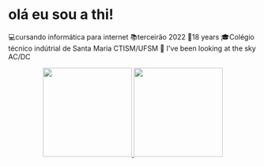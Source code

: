 # olá eu sou a thi!

💻cursando informática para internet
📚terceirão 2022
🌼18 years
🎓Colégio técnico indútrial de Santa Maria CTISM/UFSM
🎵 I've been looking at the sky AC/DC

<div align="center">
  <a href="https://github.com/ThiaianePadilha">
  <img height="180em" src="https://github-readme-stats.vercel.app/api?username=ThiaianePadilha&show_icons=&theme=dracula&include_all_commits=true&count_private=true"/>
  <img height="180em" src="https://github-readme-stats.vercel.app/api/top-langs/?username=ThiaianePadilha&layout=compact&langs_count=7&theme=dark"/>
</div>
